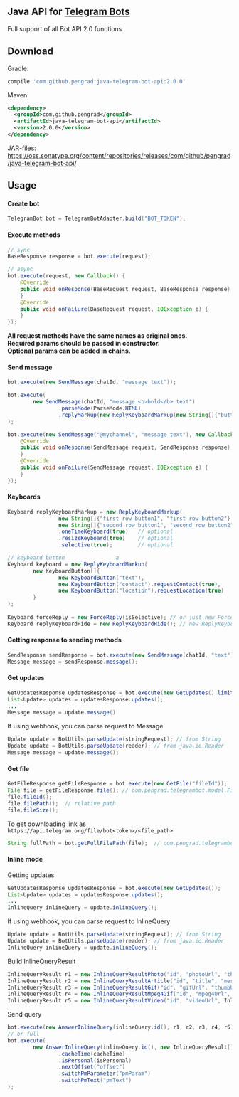 ## Java API for [Telegram Bots][1]

Full support of all Bot API 2.0 functions

Download
-------
Gradle:
```groovy
compile 'com.github.pengrad:java-telegram-bot-api:2.0.0'
```
Maven:
```xml
<dependency>
  <groupId>com.github.pengrad</groupId>
  <artifactId>java-telegram-bot-api</artifactId>
  <version>2.0.0</version>
</dependency>
```
JAR-files:  
https://oss.sonatype.org/content/repositories/releases/com/github/pengrad/java-telegram-bot-api/

Usage
-------
#### Create bot
```java
TelegramBot bot = TelegramBotAdapter.build("BOT_TOKEN");
```
#### Execute methods
```java
// sync
BaseResponse response = bot.execute(request);

// async
bot.execute(request, new Callback() {
    @Override
    public void onResponse(BaseRequest request, BaseResponse response) {
    }
    @Override
    public void onFailure(BaseRequest request, IOException e) {
    }
});
```
**All request methods have the same names as original ones.**  
**Required params should be passed in constructor.**  
**Optional params can be added in chains.**

#### Send message
```java
bot.execute(new SendMessage(chatId, "message text"));

bot.execute(
        new SendMessage(chatId, "message <b>bold</b> text")
                .parseMode(ParseMode.HTML)
                .replyMarkup(new ReplyKeyboardMarkup(new String[]{"button 1", "button 2"}))
);

bot.execute(new SendMessage("@mychannel", "message text"), new Callback<SendMessage, SendResponse>() {
    @Override
    public void onResponse(SendMessage request, SendResponse response) {
    }
    @Override
    public void onFailure(SendMessage request, IOException e) {
    }
});
```
#### Keyboards
```java
Keyboard replyKeyboardMarkup = new ReplyKeyboardMarkup(
                new String[]{"first row button1", "first row button2"},
                new String[]{"second row button1", "second row button2"})
                .oneTimeKeyboard(true)   // optional
                .resizeKeyboard(true)    // optional
                .selective(true);        // optional

// keyboard button                a
Keyboard keyboard = new ReplyKeyboardMarkup(
        new KeyboardButton[]{
                new KeyboardButton("text"),
                new KeyboardButton("contact").requestContact(true),
                new KeyboardButton("location").requestLocation(true)
        }
);                
                
Keyboard forceReply = new ForceReply(isSelective); // or just new ForceReply();
Keyboard replyKeyboardHide = new ReplyKeyboardHide(); // new ReplyKeyboardHide(isSelective)
```
#### Getting response to sending methods
```java
SendResponse sendResponse = bot.execute(new SendMessage(chatId, "text"));
Message message = sendResponse.message();
```
#### Get updates 
```java
GetUpdatesResponse updatesResponse = bot.execute(new GetUpdates().limit(0).offset(0).timeout(0));
List<Update> updates = updatesResponse.updates();
...
Message message = update.message()
```
If using webhook, you can parse request to Message
```java
Update update = BotUtils.parseUpdate(stringRequest); // from String
Update update = BotUtils.parseUpdate(reader); // from java.io.Reader
Message message = update.message();
```
#### Get file
```java
GetFileResponse getFileResponse = bot.execute(new GetFile("fileId"));
File file = getFileResponse.file(); // com.pengrad.telegrambot.model.File
file.fileId();
file.filePath();  // relative path
file.fileSize();
```
To get downloading link as `https://api.telegram.org/file/bot<token>/<file_path>`
```java
String fullPath = bot.getFullFilePath(file);  // com.pengrad.telegrambot.model.File
```
#### Inline mode
Getting updates
```java
GetUpdatesResponse updatesResponse = bot.execute(new GetUpdates());
List<Update> updates = updatesResponse.updates();
...
InlineQuery inlineQuery = update.inlineQuery();
```
If using webhook, you can parse request to InlineQuery
```java
Update update = BotUtils.parseUpdate(stringRequest); // from String
Update update = BotUtils.parseUpdate(reader); // from java.io.Reader
InlineQuery inlineQuery = update.inlineQuery();
```
Build InlineQueryResult
```java
InlineQueryResult r1 = new InlineQueryResultPhoto("id", "photoUrl", "thumbUrl");
InlineQueryResult r2 = new InlineQueryResultArticle("id", "title", "message text").thumbUrl("url");
InlineQueryResult r3 = new InlineQueryResultGif("id", "gifUrl", "thumbUrl");
InlineQueryResult r4 = new InlineQueryResultMpeg4Gif("id", "mpeg4Url", "thumbUrl");
InlineQueryResult r5 = new InlineQueryResultVideo("id", "videoUrl", InlineQueryResultVideo.MIME_VIDEO_MP4, "message text", "thumbUrl", "video title");
```
Send query
```java
bot.execute(new AnswerInlineQuery(inlineQuery.id(), r1, r2, r3, r4, r5));
// or full
bot.execute(
        new AnswerInlineQuery(inlineQuery.id(), new InlineQueryResult[]{r1, r2, r3, r4, r5})
                .cacheTime(cacheTime)
                .isPersonal(isPersonal)
                .nextOffset("offset")
                .switchPmParameter("pmParam")
                .switchPmText("pmText")
);
```


 [1]: https://core.telegram.org/bots
